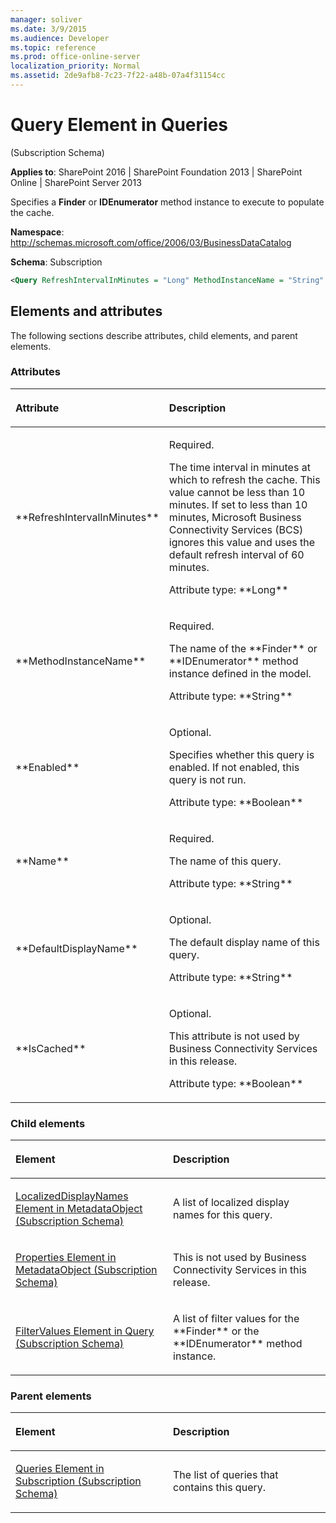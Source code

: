```yaml
---
manager: soliver
ms.date: 3/9/2015
ms.audience: Developer
ms.topic: reference
ms.prod: office-online-server
localization_priority: Normal
ms.assetid: 2de9afb8-7c23-7f22-a48b-07a4f31154cc
---
```


# Query Element in Queries 

(Subscription Schema)

**Applies to**: SharePoint 2016 | SharePoint Foundation 2013 | SharePoint Online | SharePoint Server 2013

Specifies a **Finder** or **IDEnumerator** method instance to execute to populate the cache.

**Namespace**: http://schemas.microsoft.com/office/2006/03/BusinessDataCatalog

**Schema**: Subscription

```XML
<Query RefreshIntervalInMinutes = "Long" MethodInstanceName = "String" Enabled = "Boolean" Name = "String" DefaultDisplayName = "String" IsCached = "Boolean"> </Query>
```

## Elements and attributes

The following sections describe attributes, child elements, and parent elements.

### Attributes

<table>
<colgroup>
<col width="20%" />
<col width="80%" />
</colgroup>
<thead>
<tr class="header">
<th align="left"><p>Attribute</p></th>
<th align="left"><p>Description</p></th>
</tr>
</thead>
<tbody>
<tr class="odd">
<td align="left"><p>**RefreshIntervalInMinutes**</p></td>
<td align="left"><p>Required.</p>
<p>The time interval in minutes at which to refresh the cache. This value cannot be less than 10 minutes. If set to less than 10 minutes, Microsoft Business Connectivity Services (BCS) ignores this value and uses the default refresh interval of 60 minutes.</p>
<p>Attribute type: **Long**</p></td>
</tr>
<tr class="even">
<td align="left"><p>**MethodInstanceName**</p></td>
<td align="left"><p>Required.</p>
<p>The name of the **Finder** or **IDEnumerator** method instance defined in the model.</p>
<p>Attribute type: **String**</p></td>
</tr>
<tr class="odd">
<td align="left"><p>**Enabled**</p></td>
<td align="left"><p>Optional.</p>
<p>Specifies whether this query is enabled. If not enabled, this query is not run.</p>
<p>Attribute type: **Boolean**</p></td>
</tr>
<tr class="even">
<td align="left"><p>**Name**</p></td>
<td align="left"><p>Required.</p>
<p>The name of this query.</p>
<p>Attribute type: **String**</p></td>
</tr>
<tr class="odd">
<td align="left"><p>**DefaultDisplayName**</p></td>
<td align="left"><p>Optional.</p>
<p>The default display name of this query.</p>
<p>Attribute type: **String**</p></td>
</tr>
<tr class="even">
<td align="left"><p>**IsCached**</p></td>
<td align="left"><p>Optional.</p>
<p>This attribute is not used by Business Connectivity Services in this release.</p>
<p>Attribute type: **Boolean**</p></td>
</tr>
</tbody>
</table>

### Child elements

<table>
<colgroup>
<col width="50%" />
<col width="50%" />
</colgroup>
<thead>
<tr class="header">
<th align="left"><p>Element</p></th>
<th align="left"><p>Description</p></th>
</tr>
</thead>
<tbody>
<tr class="odd">
<td align="left"><p><span sdata="link"><a href="localizeddisplaynames-element-in-metadataobject-subscription-schema.md">LocalizedDisplayNames Element in MetadataObject (Subscription Schema)</a></span></p></td>
<td align="left"><p>A list of localized display names for this query.</p></td>
</tr>
<tr class="even">
<td align="left"><p><span sdata="link"><a href="properties-element-in-metadataobject-subscription-schema.md">Properties Element in MetadataObject (Subscription Schema)</a></span></p></td>
<td align="left"><p>This is not used by Business Connectivity Services in this release.</p></td>
</tr>
<tr class="odd">
<td align="left"><p><span sdata="link"><a href="filtervalues-element-in-query-subscription-schema.md">FilterValues Element in Query (Subscription Schema)</a></span></p></td>
<td align="left"><p>A list of filter values for the **Finder** or the **IDEnumerator** method instance.</p></td>
</tr>
</tbody>
</table>

### Parent elements

<table>
<colgroup>
<col width="50%" />
<col width="50%" />
</colgroup>
<thead>
<tr class="header">
<th align="left"><p>Element</p></th>
<th align="left"><p>Description</p></th>
</tr>
</thead>
<tbody>
<tr class="odd">
<td align="left"><p><span sdata="link"><a href="queries-element-in-subscription-subscription-schema.md">Queries Element in Subscription (Subscription Schema)</a></span></p></td>
<td align="left"><p>The list of queries that contains this query.</p></td>
</tr>
</tbody>
</table>









